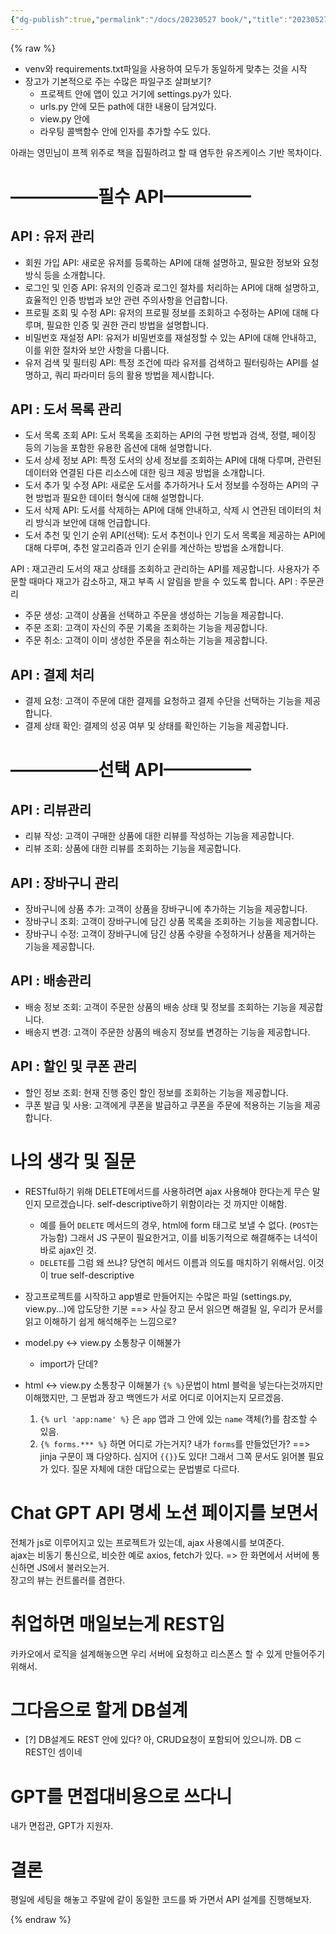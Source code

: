 ```yaml
---
{"dg-publish":true,"permalink":"/docs/20230527 book/","title":"20230527 book"}
---
```


{% raw %}

- venv와 requirements.txt파일을 사용하여 모두가 동일하게 맞추는 것을 시작
- 장고가 기본적으로 주는 수많은 파일구조 살펴보기?
	- 프로젝트 안에 앱이 있고 거기에 settings.py가 있다.
	- urls.py 안에 모든 path에 대한 내용이 담겨있다. 
	- view.py 안에 
	- 라우팅 콜백함수 안에 인자를 추가할 수도 있다.

아래는 영민님이 프젝 위주로 책을 집필하려고 할 때 염두한 유즈케이스 기반 목차이다.

# —————필수 API————— 

## API : 유저 관리

- 회원 가입 API: 새로운 유저를 등록하는 API에 대해 설명하고, 필요한 정보와 요청 방식 등을 소개합니다.
- 로그인 및 인증 API: 유저의 인증과 로그인 절차를 처리하는 API에 대해 설명하고, 효율적인 인증 방법과 보안 관련 주의사항을 언급합니다.
- 프로필 조회 및 수정 API: 유저의 프로필 정보를 조회하고 수정하는 API에 대해 다루며, 필요한 인증 및 권한 관리 방법을 설명합니다.
- 비밀번호 재설정 API: 유저가 비밀번호를 재설정할 수 있는 API에 대해 안내하고, 이를 위한 절차와 보안 사항을 다룹니다.
- 유저 검색 및 필터링 API: 특정 조건에 따라 유저를 검색하고 필터링하는 API를 설명하고, 쿼리 파라미터 등의 활용 방법을 제시합니다.

## API : 도서 목록 관리

- 도서 목록 조회 API: 도서 목록을 조회하는 API의 구현 방법과 검색, 정렬, 페이징 등의 기능을 포함한 유용한 옵션에 대해 설명합니다.
- 도서 상세 정보 API: 특정 도서의 상세 정보를 조회하는 API에 대해 다루며, 관련된 데이터와 연결된 다른 리소스에 대한 링크 제공 방법을 소개합니다.
- 도서 추가 및 수정 API: 새로운 도서를 추가하거나 도서 정보를 수정하는 API의 구현 방법과 필요한 데이터 형식에 대해 설명합니다.
- 도서 삭제 API: 도서를 삭제하는 API에 대해 안내하고, 삭제 시 연관된 데이터의 처리 방식과 보안에 대해 언급합니다.
- 도서 추천 및 인기 순위 API(선택): 도서 추천이나 인기 도서 목록을 제공하는 API에 대해 다루며, 추천 알고리즘과 인기 순위를 계산하는 방법을 소개합니다.

API : 재고관리 도서의 재고 상태를 조회하고 관리하는 API를 제공합니다. 사용자가 주문할 때마다 재고가 감소하고, 재고 부족 시 알림을 받을 수 있도록 합니다. API : 주문관리

- 주문 생성: 고객이 상품을 선택하고 주문을 생성하는 기능을 제공합니다.
- 주문 조회: 고객이 자신의 주문 기록을 조회하는 기능을 제공합니다.
- 주문 취소: 고객이 이미 생성한 주문을 취소하는 기능을 제공합니다.

## API : 결제 처리

- 결제 요청: 고객이 주문에 대한 결제를 요청하고 결제 수단을 선택하는 기능을 제공합니다.
- 결제 상태 확인: 결제의 성공 여부 및 상태를 확인하는 기능을 제공합니다.

# —————선택 API————— 

## API : 리뷰관리

- 리뷰 작성: 고객이 구매한 상품에 대한 리뷰를 작성하는 기능을 제공합니다.
- 리뷰 조회: 상품에 대한 리뷰를 조회하는 기능을 제공합니다.

## API : 장바구니 관리

- 장바구니에 상품 추가: 고객이 상품을 장바구니에 추가하는 기능을 제공합니다.
- 장바구니 조회: 고객이 장바구니에 담긴 상품 목록을 조회하는 기능을 제공합니다.
- 장바구니 수정: 고객이 장바구니에 담긴 상품 수량을 수정하거나 상품을 제거하는 기능을 제공합니다.

## API : 배송관리

- 배송 정보 조회: 고객이 주문한 상품의 배송 상태 및 정보를 조회하는 기능을 제공합니다.
- 배송지 변경: 고객이 주문한 상품의 배송지 정보를 변경하는 기능을 제공합니다.

## API : 할인 및 쿠폰 관리

- 할인 정보 조회: 현재 진행 중인 할인 정보를 조회하는 기능을 제공합니다.
- 쿠폰 발급 및 사용: 고객에게 쿠폰을 발급하고 쿠폰을 주문에 적용하는 기능을 제공합니다.

# 나의 생각 및 질문

- RESTful하기 위해 DELETE메서드를 사용하려면 ajax 사용해야 한다는게 무슨 말인지 모르겠습니다. self-descriptive하기 위함이라는 것 까지만 이해함. 
	- 예를 들어 `DELETE` 메서드의 경우, html에 form 태그로 보낼 수 없다. (`POST`는 가능함) 그래서 JS 구문이 필요한거고, 이를 비동기적으로 해결해주는 녀석이 바로 ajax인 것.
	- `DELETE`를 그럼 왜 쓰냐? 당연히 메서드 이름과 의도를 매치하기 위해서임. 이것이 true self-descriptive
- 장고프로젝트를 시작하고 app별로 만들어지는 수많은 파일 (settings.py, view.py...)에 압도당한 기분 ==> 사실 장고 문서 읽으면 해결될 일, 우리가 문서를 읽고 이해하기 쉽게 해석해주는 느낌으로?
- model.py <-> view.py 소통창구 이해불가
	- import가 단데?
 
- html <-> view.py 소통창구 이해불가 `{% %}`문법이 html 블럭을 넣는다는것까지만 이해했지만, 그 문법과 장고 백엔드가 서로 어디로 이어지는지 모르겠음.
	1. `{% url 'app:name' %}` 은 `app` 앱과 그 안에 있는 `name` 객체(?)를 참조할 수 있음. 
	2. `{% forms.*** %}` 하면 어디로 가는거지? 내가 `forms`를 만들었던가? ==> jinja 구문이 꽤 다양하다. 심지어 `{{}}`도 있다! 그래서 그쪽 문서도 읽어볼 필요가 있다. 질문 자체에 대한 대답으로는 문법별로 다르다.

# Chat GPT API 명세 노션 페이지를 보면서

전체가 js로 이루어지고 있는 프로젝트가 있는데, ajax 사용예시를 보여준다.  
ajax는 비동기 통신으로, 비슷한 예로 axios, fetch가 있다. => 한 화면에서 서버에 통신하면 JS에서 불러오는거.  
장고의 뷰는 컨트롤러를 겸한다.

# 취업하면 매일보는게 REST임

카카오에서 로직을 설계해놓으면 우리 서버에 요청하고 리스폰스 할 수 있게 만들어주기 위해서. 

# 그다음으로 할게 DB설계

- [?] DB설계도 REST 안에 있다? 아, CRUD요청이 포함되어 있으니까. DB ⊂ REST인 셈이네

# GPT를 면접대비용으로 쓰다니

내가 면접관, GPT가 지원자.

# 결론

평일에 세팅을 해놓고 주말에 같이 동일한 코드를 봐 가면서 API 설계를 진행해보자. 

{% endraw %}
